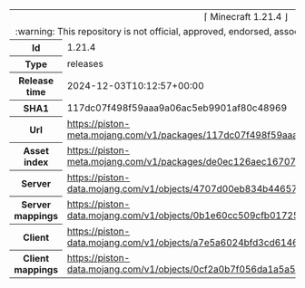 <html><table>
<tr><td colspan="2" align="center"><img width="0" height="0"><br/>⌈ Minecraft 1.21.4 ⌋<br/><img width="0" height="0"></td></tr>
<tr><td colspan="2" align="center"><img width="0" height="0"><br/>
:warning: This repository is not official, approved, endorsed, associated or connected with Mojang :warning:
<br/><img width="0" height="0"></td></tr>
<tr><th>Id</th><td>1.21.4</td></tr>
<tr><th>Type</th><td>releases</td></tr>
<tr><th>Release time</th><td>2024-12-03T10:12:57+00:00</td></tr>
<tr><th>SHA1</th><td>117dc07f498f59aaa9a06ac5eb9901af80c48969</td></tr>
<tr><th>Url</th><td><a href="https://piston-meta.mojang.com/v1/packages/117dc07f498f59aaa9a06ac5eb9901af80c48969/1.21.4.json">https://piston-meta.mojang.com/v1/packages/117dc07f498f59aaa9a06ac5eb9901af80c48969/1.21.4.json</a></td></tr>
<tr><th>Asset index</th><td><a href="https://piston-meta.mojang.com/v1/packages/de0ec126aec16707f23a674531d51a7c7e1a8658/19.json">https://piston-meta.mojang.com/v1/packages/de0ec126aec16707f23a674531d51a7c7e1a8658/19.json</a></td></tr>
<tr><th>Server</th><td><a href="https://piston-data.mojang.com/v1/objects/4707d00eb834b446575d89a61a11b5d548d8c001/server.jar">https://piston-data.mojang.com/v1/objects/4707d00eb834b446575d89a61a11b5d548d8c001/server.jar</a></td></tr>
<tr><th>Server mappings</th><td><a href="https://piston-data.mojang.com/v1/objects/0b1e60cc509cfb0172573ae56b436c29febbc187/server.txt">https://piston-data.mojang.com/v1/objects/0b1e60cc509cfb0172573ae56b436c29febbc187/server.txt</a></td></tr>
<tr><th>Client</th><td><a href="https://piston-data.mojang.com/v1/objects/a7e5a6024bfd3cd614625aa05629adf760020304/client.jar">https://piston-data.mojang.com/v1/objects/a7e5a6024bfd3cd614625aa05629adf760020304/client.jar</a></td></tr>
<tr><th>Client mappings</th><td><a href="https://piston-data.mojang.com/v1/objects/0cf2a0b7f056da1a5a5dd99fc6dc752f33987150/client.txt">https://piston-data.mojang.com/v1/objects/0cf2a0b7f056da1a5a5dd99fc6dc752f33987150/client.txt</a></td></tr>
</table></html>